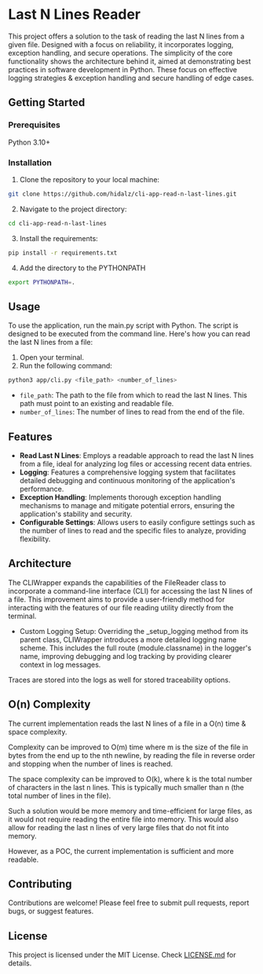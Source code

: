 # Last N Lines Reader

This project offers a solution to the task of reading the last N lines from a given file. Designed with a focus on reliability, it incorporates logging, exception handling, and secure operations. The simplicity of the core functionality shows the architecture behind it, aimed at demonstrating best practices in software development in Python. These focus on effective logging strategies & exception handling and secure handling of edge cases.

## Getting Started

### Prerequisites

Python 3.10+

### Installation

1. Clone the repository to your local machine:

```bash
git clone https://github.com/hidalz/cli-app-read-n-last-lines.git
```

2. Navigate to the project directory:

```bash
cd cli-app-read-n-last-lines
```

3. Install the requirements:

```bash
pip install -r requirements.txt
```

4. Add the directory to the PYTHONPATH

```bash
export PYTHONPATH=.
```

## Usage

To use the application, run the main.py script with Python. The script is designed to be executed from the command line. Here's how you can read the last N lines from a file:

1. Open your terminal.
2. Run the following command:

```bash
python3 app/cli.py <file_path> <number_of_lines>
```

- `file_path`: The path to the file from which to read the last N lines. This path must point to an existing and readable file.
- `number_of_lines`: The number of lines to read from the end of the file.

## Features

- **Read Last N Lines**: Employs a readable approach to read the last N lines from a file, ideal for analyzing log files or accessing recent data entries.
- **Logging**: Features a comprehensive logging system that facilitates detailed debugging and continuous monitoring of the application's performance.
- **Exception Handling**: Implements thorough exception handling mechanisms to manage and mitigate potential errors, ensuring the application's stability and security.
- **Configurable Settings**: Allows users to easily configure settings such as the number of lines to read and the specific files to analyze, providing flexibility.

## Architecture

The CLIWrapper expands the capabilities of the FileReader class to incorporate a command-line interface (CLI) for accessing the last N lines of a file. This improvement aims to provide a user-friendly method for interacting with the features of our file reading utility directly from the terminal.

- Custom Logging Setup: Overriding the _setup_logging method from its parent class, CLIWrapper introduces a more detailed logging name scheme. This includes the full route (module.classname) in the logger's name, improving debugging and log tracking by providing clearer context in log messages.

Traces are stored into the logs as well for stored traceability options.

## O(n) Complexity

The current implementation reads the last N lines of a file in a O(n) time & space complexity.

Complexity can be improved to O(m) time where m is the size of the file in bytes from the end up to the nth newline, by reading the file in reverse order and stopping when the number of lines is reached.

The space complexity can be improved to O(k), where k is the total number of characters in the last n lines. This is typically much smaller than n (the total number of lines in the file).

Such a solution would be more memory and time-efficient for large files, as it would not require reading the entire file into memory. This would also allow for reading the last n lines of very large files that do not fit into memory.

However, as a POC, the current implementation is sufficient and more readable.

## Contributing

Contributions are welcome! Please feel free to submit pull requests, report bugs, or suggest features.

## License

This project is licensed under the MIT License. Check [LICENSE.md](LICENSE.md) for details.
